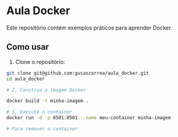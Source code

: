 # Aula Docker

Este repositório contém exemplos práticos para aprender Docker.

## Como usar

 1. Clone o repositório:
   ```bash
   git clone git@github.com:gusascorrea/aula_docker.git
   cd aula_docker

# 2. Construa a imagem Docker

docker build -t minha-imagem .

# 3. Execute o container
docker run -d -p 8501:8501 --name meu-container minha-imagem

# Para remover o container